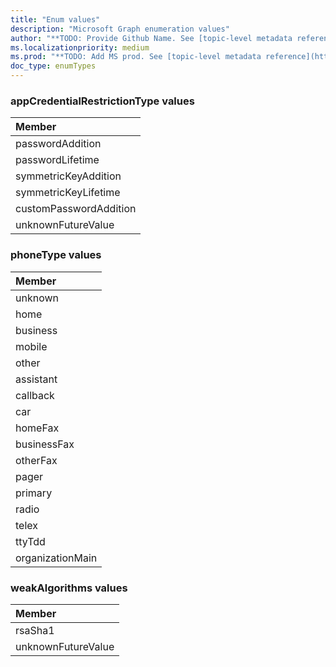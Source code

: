 ```yaml
---
title: "Enum values"
description: "Microsoft Graph enumeration values"
author: "**TODO: Provide Github Name. See [topic-level metadata reference](https://msgo.azurewebsites.net/add/document/guidelines/metadata.html#topic-level-metadata)**"
ms.localizationpriority: medium
ms.prod: "**TODO: Add MS prod. See [topic-level metadata reference](https://msgo.azurewebsites.net/add/document/guidelines/metadata.html#topic-level-metadata)**"
doc_type: enumTypes
---
```


### appCredentialRestrictionType values 



|Member|
|:---|
|passwordAddition|
|passwordLifetime|
|symmetricKeyAddition|
|symmetricKeyLifetime|
|customPasswordAddition|
|unknownFutureValue|

### phoneType values 



|Member|
|:---|
|unknown|
|home|
|business|
|mobile|
|other|
|assistant|
|callback|
|car|
|homeFax|
|businessFax|
|otherFax|
|pager|
|primary|
|radio|
|telex|
|ttyTdd|
|organizationMain|

### weakAlgorithms values 



|Member|
|:---|
|rsaSha1|
|unknownFutureValue|


